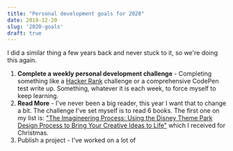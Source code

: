 ```yaml
---
title: "Personal development goals for 2020"
date: 2019-12-20
slug: '2020-goals'
draft: true
---
```


I did a similar thing a few years back and never stuck to it, so we're doing this again. 

1. **Complete a weekly personal development challenge** - Completing something like a [Hacker Rank](https://www.hackerrank.com/jamesrwilliams) challenge or a comprehensive CodePen test write up. Something, whatever it is each week, to force myself to keep learning. 
1. **Read More** - I've never been a big reader, this year I want that to change a bit. The challenge I've set myself is to read 6 books. The first one on my list is: ["The Imagineering Process: Using the Disney Theme Park Design Process to Bring Your Creative Ideas to Life"](https://amzn.to/2MJwu0x) which I received for Christmas.
1. Publish a project - I've worked on a lot of 

